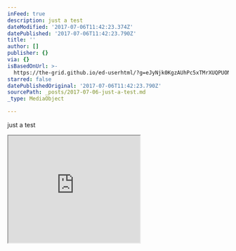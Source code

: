 ```yaml
---
inFeed: true
description: just a test
dateModified: '2017-07-06T11:42:23.374Z'
datePublished: '2017-07-06T11:42:23.790Z'
title: ''
author: []
publisher: {}
via: {}
isBasedOnUrl: >-
  https://the-grid.github.io/ed-userhtml/?g=eJyNjk0KgzAUhPc5xTMrXUQPUONVJOaHpmpeSF9KRXr3hkqhlC7KbIb5Bmb6q04-EtAWreRk79Rd1E0dKR9YXwnBXA6aPAaYklUzZhrRjS6p1dYN25l3UBPGdkGtXrVKwts3sLNP1p6TdSDBoM6rDfQFTuxRJEQZ7o4PxU1oNsCwoDKS_7jAB5z_KD0BwF5Rvg
starred: false
datePublishedOriginal: '2017-07-06T11:42:23.790Z'
sourcePath: _posts/2017-07-06-just-a-test.md
_type: MediaObject

---
```

just a test

<iframe src="https://the-grid.github.io/ed-userhtml/?g=eJyNjk0KgzAUhPc5xTMrXUQPUONVJOaHpmpeSF9KRXr3hkqhlC7KbIb5Bmb6q04-EtAWreRk79Rd1E0dKR9YXwnBXA6aPAaYklUzZhrRjS6p1dYN25l3UBPGdkGtXrVKwts3sLNP1p6TdSDBoM6rDfQFTuxRJEQZ7o4PxU1oNsCwoDKS_7jAB5z_KD0BwF5Rvg" height="244" style=""></iframe>